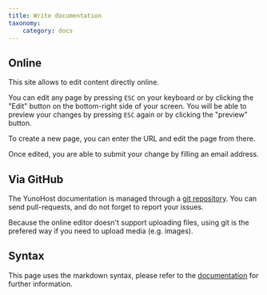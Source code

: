 ```yaml
---
title: Write documentation
taxonomy:
    category: docs
---
```


## Online

This site allows to edit content directly online.

You can edit any page by pressing `ESC` on your keyboard or by clicking the "Edit" button on the bottom-right side of your screen. You will be able to preview your changes by pressing `ESC` again or by clicking the "preview" button.

To create a new page, you can enter the URL and edit the page from there.

Once edited, you are able to submit your change by filling an email address.

## Via GitHub

The YunoHost documentation is managed through a [git repository](https://github.com/YunoHost/doc). You can send pull-requests, and do not forget to report your issues.

Because the online editor doesn't support uploading files, using git is the prefered way if you need to upload media (e.g. images).

## Syntax

This page uses the markdown syntax, please refer to the [documentation](https://guides.github.com/features/mastering-markdown/) for further information.
